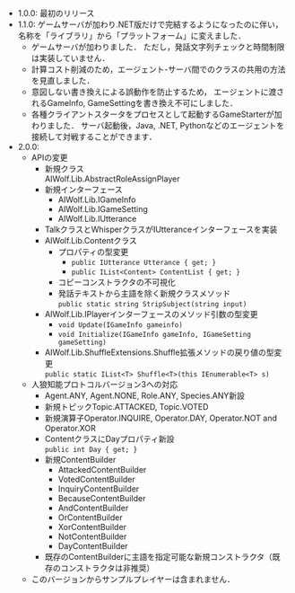 ﻿* 1.0.0: 最初のリリース
* 1.1.0: ゲームサーバが加わり.NET版だけで完結するようになったのに伴い，
名称を「ライブラリ」から「プラットフォーム」に変えました．
  * ゲームサーバが加わりました．
ただし，発話文字列チェックと時間制限は実装していません．
  * 計算コスト削減のため，エージェント-サーバ間でのクラスの共用の方法を見直しました．
  * 意図しない書き換えによる誤動作を防止するため，
エージェントに渡されるGameInfo, GameSettingを書き換え不可にしました．
  * 各種クライアントスタータをプロセスとして起動するGameStarterが加わりました．
サーバ起動後，Java, .NET, Pythonなどのエージェントを接続して対戦することができます．
* 2.0.0:
  * APIの変更
    * 新規クラス  
      AIWolf.Lib.AbstractRoleAssignPlayer
    * 新規インターフェース
      * AIWolf.Lib.IGameInfo
      * AIWolf.Lib.IGameSetting
      * AIWolf.Lib.IUtterance
    * TalkクラスとWhisperクラスがIUtteranceインターフェースを実装
    * AIWolf.Lib.Contentクラス
      * プロパティの型変更
        * `public IUtterance Utterance { get; }`
        * `public IList<Content> ContentList { get; }`
      * コピーコンストラクタの不可視化
      * 発話テキストから主語を除く新規クラスメソッド  
        `public static string StripSubject(string input)`
    * AIWolf.Lib.IPlayerインターフェースのメソッド引数の型変更
      * `void Update(IGameInfo gameinfo)`
      * `void Initialize(IGameInfo gameInfo, IGameSetting gameSetting)`
    * AIWolf.Lib.ShuffleExtensions.Shuffle拡張メソッドの戻り値の型変更  
      `public static IList<T> Shuffle<T>(this IEnumerable<T> s)`
  * 人狼知能プロトコルバージョン3への対応
    * Agent.ANY, Agent.NONE, Role.ANY, Species.ANY新設
    * 新規トピックTopic.ATTACKED, Topic.VOTED
    * 新規演算子Operator.INQUIRE, Operator.DAY, Operator.NOT and Operator.XOR
    * ContentクラスにDayプロパティ新設  
      `public int Day { get; }`
    * 新規ContentBuilder
      * AttackedContentBuilder
      * VotedContentBuilder
      * InquiryContentBuilder
      * BecauseContentBuilder
      * AndContentBuilder
      * OrContentBuilder
      * XorContentBuilder
      * NotContentBuilder
      * DayContentBuilder
    * 既存のContentBuilderに主語を指定可能な新規コンストラクタ（既存のコンストラクタは非推奨）
  * このバージョンからサンプルプレイヤーは含まれません．
